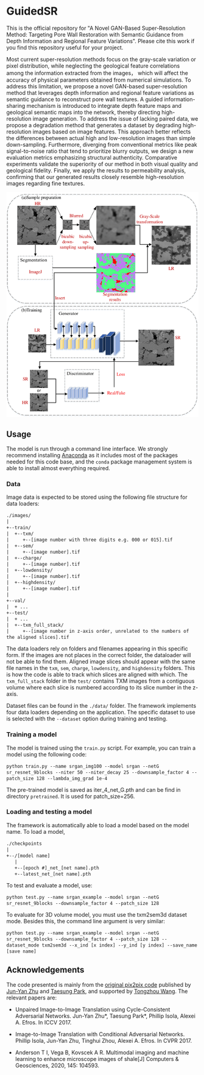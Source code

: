 # GuidedSR

This is the official repository for "A Novel GAN-Based Super-Resolution Method: Targeting Pore Wall Restoration with Semantic Guidance from Depth Information and Regional Feature Variations". Please cite this work if you find this repository useful for your project. 

Most current super-resolution methods focus on the gray-scale variation or pixel distribution, while neglecting the geological feature correlations among the information extracted from the images， which will affect the accuracy of physical parameters obtained from numerical simulations. To address this limitation, we propose a novel GAN-based super-resolution method that leverages depth information and regional feature variations as semantic guidance to reconstruct pore wall textures. A guided information-sharing mechanism is introduced to integrate depth feature maps and geological semantic maps into the network, thereby directing high-resolution image generation. To address the issue of lacking paired data, we propose a degradation method that generates a dataset by degrading high-resolution images based on image features. This approach better reflects the differences between actual high and low-resolution images than simple down-sampling. Furthermore, diverging from conventional metrics like peak signal-to-noise ratio that tend to prioritize blurry outputs, we design a new evaluation metrics emphasizing structural authenticity. Comparative experiments validate the superiority of our method in both visual quality and geological fidelity. Finally, we apply the results to permeability analysis, confirming that our generated results closely resemble high-resolution images regarding fine textures.



![network](network.png)



## Usage

The model is run through a command line interface. We strongly recommend installing [Anaconda](https://www.anaconda.com/products/individual) as it includes most of the packages needed for this code base, and the ``conda`` package management system is able to install almost everything required. 


### Data 

Image data is expected to be stored using the following file structure for data loaders:

```
./images/
|
+--train/
|  +--txm/
|     +--[image number with three digits e.g. 000 or 015].tif
|  +--sem/
|     +--[image number].tif
|  +--charge/
|     +--[image number].tif
|  +--lowdensity/
|     +--[image number].tif
|  +--highdensity/
|     +--[image number].tif
|
+--val/
|  + ...
+--test/
|  + ...
|  +--txm_full_stack/
|     +--[image number in z-axis order, unrelated to the numbers of the aligned slices].tif
```
The data loaders rely on folders and filenames appearing in this specific form. If the images are not places in the correct folder, the dataloader will not be able to find them. Aligned image slices should appear with the same file names in the `txm`, `sem`, `charge`, `lowdensity`, and `highdensity` folders. This is how the code is able to track which slices are aligned with which. The `txm_full_stack` folder in the `test/` contains TXM images from a contiguous volume where each slice is numbered according to its slice number in the z-axis.

Dataset files can be found in the `./data/` folder. The framework implements four data loaders depending on the application. The specific dataset to use is selected with the `--dataset` option during training and testing.



### Training a model

The model is trained using the ``train.py`` script. For example, you can train a model using the following code: 

```
python train.py --name srgan_img100 --model srgan --netG sr_resnet_9blocks --niter 50 --niter_decay 25 --downsample_factor 4 --patch_size 128 --lambda_img_grad 1e-4
```

The pre-trained model is saved as iter_4_net_G.pth and can be find in directory `pretrained`. It is used for patch_size=256.


### Loading and testing a model 

The framework is automatically able to load a model based on the model name. To load a model, 

```
./checkpoints
|
+--/[model name]
   |
   +--[epoch #]_net_[net name].pth
   +--latest_net_[net name].pth

```

To test and evaluate a model, use:

```
python test.py --name srgan_example --model srgan --netG sr_resnet_9blocks --downsample_factor 4 --patch_size 128
```


To evaluate for 3D volume model, you must use the txm2sem3d dataset mode. Besides this, the command line argument is very similar:

```
python test.py --name srgan_example --model srgan --netG sr_resnet_9blocks --downsample_factor 4 --patch_size 128 --dataset_mode txm2sem3d --x_ind [x index] --y_ind [y index] --save_name [save name] 
```


## Acknowledgements

The code presented is mainly from the [original pix2pix code](https://github.com/junyanz/pytorch-CycleGAN-and-pix2pix) published by [Jun-Yan Zhu](https://github.com/junyanz) and [Taesung Park](https://github.com/taesung), and supported by [Tongzhou Wang](https://ssnl.github.io/). The relevant papers are:

- Unpaired Image-to-Image Translation using Cycle-Consistent Adversarial Networks. Jun-Yan Zhu*, Taesung Park*, Phillip Isola, Alexei A. Efros. In ICCV 2017. 

- Image-to-Image Translation with Conditional Adversarial Networks. Phillip Isola, Jun-Yan Zhu, Tinghui Zhou, Alexei A. Efros. In CVPR 2017. 

- Anderson T I, Vega B, Kovscek A R. Multimodal imaging and machine learning to enhance microscope images of shale[J] Computers & Geosciences, 2020, 145: 104593.

